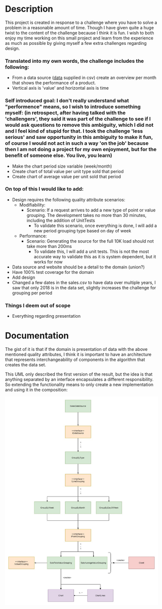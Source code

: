 # Description

This project is created in response to a challenge where you have to solve a problem in a reasonable amount of time. Though I have given quite a huge twist to the content of the challenge because I think it is fun. I wish to both enjoy my time working on this small project and learn from the experience as much as possible by giving myself a few extra challenges regarding design.

### Translated into my own words, the challenge includes the following:
 - From a data source ([data](Infrastructure/MockedData/sales.csv) supplied in csv) create an overview per month that shows the performance of a product.
 - Vertical axis is 'value' and horizontal axis is time
 
### Self introduced goal: I don't really understand what "performence" means, so I wish to introduce something myself: (in retrospect, after having talked with the 'challengers', they said it was part of the challenge to see if I would ask questions to remove this ambiguity, which I did not and I feel kind of stupid for that. I took the challenge 'less serious' and saw opportunity in this ambiguity to make it fun, of course I would not act in such a way 'on the job' because then I am not doing a project for my own enjoyment, but for the benefit of someone else. You live, you learn)
 - Make the chart period size variable (week/month)
 - Create chart of total value per unit type sold that period
 - Create chart of average value per unit sold that period
 
### On top of this I would like to add:
 - Design requires the following quality attribute scenarios:
   - Modifiability:
     - Scenario: If a request arrives to add a new type of point or value grouping. The development takes no more than 30 minutes, including the addition of UnitTests
       - To validate this scenario, once everything is done, I will add a new period grouping type based on day of week
   - Performance:
     - Scenario: Generating the source for the full 10K load should not take more than 200ms
       - To validate this, I will add a unit tests. This is not the most accurate way to validate this as it is system dependent, but it works for now
 - Data source and website should be a detail to the domain (union?)
 - Have 100% test coverage for the domain
 - Add design
 - Changed a few dates in the sales.csv to have data over multiple years, I saw that only 2018 is in the data set, slightly increases the challenge for grouping per period
 
### Things I deem out of scope
 - Everything regarding presentation

# Documentation

The gist of it is that if the domain is presentation of data with the above mentioned quality attributes, I think it is important to have an architecture that represents interchangeability of components in the algorithm that creates the data set.

This UML only described the first version of the result, but the idea is that anything separated by an interface encapsulates a different responsibility. So extending the functionality means to only create a new implementation and using it in the composition:

![UML](Documentation/Overview.jpg)

